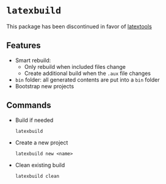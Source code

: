 # `latexbuild`

This package has been discontinued in favor of [latextools](https://github.com/Zehua-Chen/latextools)

## Features

- Smart rebuild:
  - Only rebuild when included files change
  - Create additional build when the `.aux` file changes
- `bin` folder: all generated contents are put into a `bin` folder
- Bootstrap new projects

## Commands

- Build if needed

  ```
  latexbuild
  ```

- Create a new project

  ```
  latexbuild new <name>
  ```

- Clean existing build

  ```
  latexbuild clean
  ```
